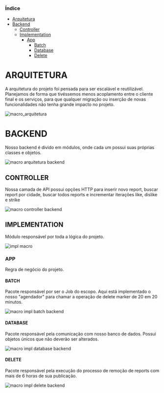 ### Índice
* [Arquitetura](#arquitetura)
* [Backend](#backend)
    * [Controller](#controller)
    * [Implementation](#implementation)
        * [App](#app)
            * [Batch](#batch)
            * [Database](#database)
            * [Delete](#delete)



# ARQUITETURA <a name="arquitetura"></a>
A arquitetura do projeto foi pensada para ser escalável e reutilizável. Planejamos de forma que tivéssemos menos acoplamento entre o cliente final e os serviços, para que qualquer migração ou inserção de novas funcionalidades não tenha grande impacto no projeto.

![macro_arquitetura](https://github.com/TCC-Senac-Brunno-Eduardo/docs/blob/master/Arquitetura/arquitetura%20macro.jpg)

# BACKEND <a name="backend"></a>

Nosso backend é divido em módulos, onde cada um possui suas próprias classes e objetos.

![macro arquitetura backend](https://github.com/TCC-Senac-Brunno-Eduardo/docs/blob/master/Arquitetura/arquitetura%20backend%20macro.jpg)

## CONTROLLER <a name="controller"></a>

Nossa camada de API possui opções HTTP para inserir novo report, buscar report por cidade, buscar todos reports e incrementar iterações like, dislike e strike

![macro controller backend](https://github.com/TCC-Senac-Brunno-Eduardo/docs/blob/master/Arquitetura/controller%20macro.jpg)

## IMPLEMENTATION <a name="implementation"></a>

Módulo responsável por toda a lógica do projeto.

![impl macro](https://github.com/TCC-Senac-Brunno-Eduardo/docs/blob/master/Arquitetura/implementation%20macro.jpg)

### APP <a name="app"></a>

Regra de negócio do projeto.

#### BATCH <a name="batch"></a>

Pacote responsável por ser o Job do escopo. Aqui está implementado o nosso "agendador" para chamar a operação de delete marker de 20 em 20 minutos.

![macro impl batch backend](https://github.com/TCC-Senac-Brunno-Eduardo/docs/blob/master/Arquitetura/batch_implementation_macro.jpg)

#### DATABASE <a name="database"></a>

Pacote responsável pela comunicação com nosso banco de dados. Possui objetos únicos que não deverão ser alterados.

![macro impl database backend](https://github.com/TCC-Senac-Brunno-Eduardo/docs/blob/master/Arquitetura/database%20macro.jpg)

#### DELETE <a name="delete"></a>

Pacote responsável pela execução do processo de remoção de reports com mais de 6 horas de sua publicação.

![macro impl delete backend](https://github.com/TCC-Senac-Brunno-Eduardo/docs/blob/master/Arquitetura/delete%20macro.jpg)

